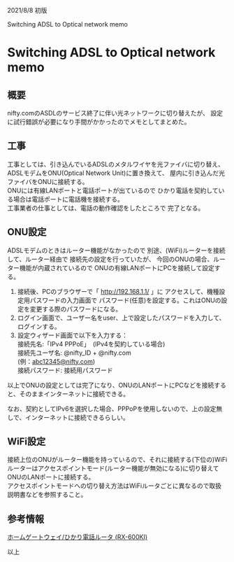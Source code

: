 
2021/8/8
初版

Switching ADSL to Optical network memo 
# Switching ADSL to Optical network memo

## 概要
nifty.comのASDLのサービス終了に伴い光ネットワークに切り替えたが、
設定に試行錯誤が必要になり手間がかかったのでメモとしてまとめた。

## 工事
工事としては、引き込んでいるADSLのメタルワイヤを光ファイバに切り替え、ADSLモデムをONU(Optical Network Unit)に置き換えて、
屋内に引き込んだ光ファイバをONUに接続する。  
ONUには有線LANポートと電話ポートが出ているので
ひかり電話を契約している場合は電話ポートに電話機を接続する。  
工事業者の仕事としては、電話の動作確認をしたところで
完了となる。  


## ONU設定
ADSLモデムのときはルーター機能がなかったので
別途、(WiFi)ルーターを接続して、ルーター経由で
接続先の設定を行っていたが、
今回のONUの場合、ルーター機能が内蔵されているので
ONUの有線LANポートにPCを接続して設定する。

1. 接続後、PCのブラウザーで「
http://192.168.1.1/
」に
アクセスして、機種設定用パスワードの入力画面で
パスワード(任意)を設定する。これはONUの設定を変更する際のパスワードになる。
2. ログイン画面で、ユーザー名をuser、上で設定したパスワードを入力して、ログインする。
3. 設定ウィザード画面で以下を入力する：  
  接続先名:「IPv4 PPPoE」　(IPv4を契約している場合)    
  接続先ユーザ名: @nifty_ID + @nifty.com  
   (例：abc12345@nifty.com)  
  接続パスワード: 接続用パスワード  

以上でONUの設定としては完了になり、ONUのLANポートにPCなどを接続すると、そのままインターネットに接続できる。

なお、契約としてIPv6を選択した場合、PPPoPを使用しないので、上の設定無しで、インターネットに接続できるらしい。

## WiFi設定
接続上位のONUがルーター機能を持っているので、それに接続する(下位の)WiFiルーターはアクセスポイントモード(ルーター機能が無効になる)に切り替えてONUのLANポートに接続する。  
アクセスポイントモードへの切り替え方法はWiFiルータごとに異なるので取扱説明書などを参照すること。  

## 参考情報

[ホームゲートウェイ/ひかり電話ルータ (RX-600KI)](https://web116.jp/shop/hikari_r/rx_600ki/rx_600ki_03.html)   
[]()  



以上

